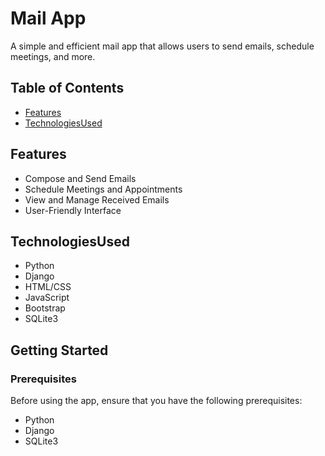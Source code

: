 # Mail App

A simple and efficient mail app that allows users to send emails, schedule meetings, and more.
## Table of Contents

- [Features](#features)
- [TechnologiesUsed](#TechnologiesUsed)
## Features

- Compose and Send Emails
- Schedule Meetings and Appointments
- View and Manage Received Emails
- User-Friendly Interface
## TechnologiesUsed

- Python
- Django
- HTML/CSS
- JavaScript
- Bootstrap 
- SQLite3
  
## Getting Started

### Prerequisites

Before using the app, ensure that you have the following prerequisites:

- Python
- Django
- SQLite3

 
